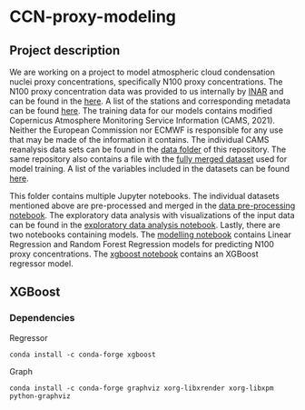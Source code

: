 # CCN-proxy-modeling

## Project description

We are working on a project to model atmospheric cloud condensation nuclei proxy concentrations, specifically N100 proxy concentrations. The N100 proxy concentration data was provided to us internally by [INAR](https://www.helsinki.fi/en/inar-institute-for-atmospheric-and-earth-system-research) and can be found in the [here](/data/N100_proxy/). A list of the stations and corresponding metadata can be found [here](/metadata/measurement_sites_info.txt). The training data for our models contains modified Copernicus Atmosphere Monitoring Service Information (CAMS, 2021). Neither the European Commission nor ECMWF is responsible for any use that may be made of the information it contains. The individual CAMS reanalysis data sets can be found in the [data folder](/data/) of this repository. The same repository also contains a file with the [fully merged dataset](/data/full_data.csv) used for model training. A list of the variables included in the datasets can be found [here](/metadata/variable_names.txt).

This folder contains multiple Jupyter notebooks. The individual datasets mentioned above are pre-processed and merged in the [data pre-processing notebook](data%20pre-processing.ipynb). The exploratory data analysis with visualizations of the input data can be found in the [exploratory data analysis notebook](exploratory%20data%20analysis.ipynb). Lastly, there are two notebooks containing models. The [modelling notebook](modelling.ipynb) contains Linear Regression and Random Forest Regression models for predicting N100 proxy concentrations. The [xgboost notebook](xgboost.ipynb) contains an XGBoost regressor model.


## XGBoost 

### Dependencies

Regressor
```
conda install -c conda-forge xgboost
```

Graph 
```
conda install -c conda-forge graphviz xorg-libxrender xorg-libxpm python-graphviz
```
